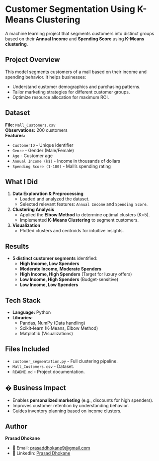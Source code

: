 # Customer Segmentation Using K-Means Clustering

A machine learning project that segments customers into distinct groups based on their **Annual Income** and **Spending Score** using **K-Means clustering**.

## Project Overview
This model segments customers of a mall based on their income and spending behavior. It helps businesses:
- Understand customer demographics and purchasing patterns.
- Tailor marketing strategies for different customer groups.
- Optimize resource allocation for maximum ROI.

## Dataset
**File:** `Mall_Customers.csv`  
**Observations:** 200 customers  
**Features:**
- `CustomerID` - Unique identifier
- `Genre` - Gender (Male/Female)
- `Age` - Customer age
- `Annual Income (k$)` - Income in thousands of dollars
- `Spending Score (1-100)` - Mall’s spending rating  


## What I Did
1. **Data Exploration & Preprocessing**  
   - Loaded and analyzed the dataset.
   - Selected relevant features: `Annual Income` and `Spending Score`.
2. **Clustering Analysis**  
   - Applied the **Elbow Method** to determine optimal clusters (K=5).
   - Implemented **K-Means Clustering** to segment customers.
3. **Visualization**  
   - Plotted clusters and centroids for intuitive insights.

## Results
- **5 distinct customer segments** identified:
  - **High Income, Low Spenders**
  - **Moderate Income, Moderate Spenders**
  - **High Income, High Spenders** (Target for luxury offers)
  - **Low Income, High Spenders** (Budget-sensitive)
  - **Low Income, Low Spenders**


## Tech Stack
- **Language:** Python
- **Libraries:**  
  - Pandas, NumPy (Data handling)  
  - Scikit-learn (K-Means, Elbow Method)  
  - Matplotlib (Visualizations)  

## Files Included
- `customer_segmentation.py` - Full clustering pipeline.
- `Mall_Customers.csv` - Dataset.
- `README.md` - Project documentation.

## � Business Impact
- Enables **personalized marketing** (e.g., discounts for high spenders).
- Improves customer retention by understanding behavior.
- Guides inventory planning based on income clusters.

## Author
**Prasad Dhokane**  
- 📧 Email: [prasaddhokane9@gmail.com](prasaddhokane9@gmail.com)  
- 🔗 LinkedIn: [Prasad Dhokane](www.linkedin.com/in/prasad-dhokane-58487728a)  


